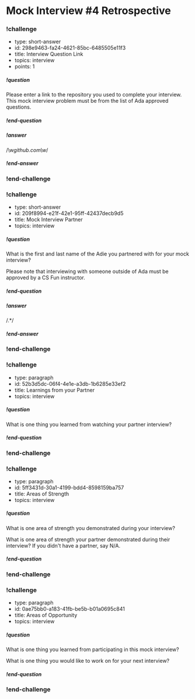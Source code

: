 # Mock Interview #4 Retrospective

<!-- Question 1 -->
<!-- prettier-ignore-start -->
### !challenge
* type: short-answer
* id: 298e9463-fa24-4621-85bc-6485505e11f3
* title: Interview Question Link
* topics: interview
* points: 1
##### !question

Please enter a link to the repository you used to complete your interview. This mock interview problem must be from the list of Ada approved questions.

##### !end-question
##### !answer

/\w*github\.com\w*/

##### !end-answer
### !end-challenge

<!-- Question 2 -->
### !challenge
* type: short-answer
* id: 209f8994-e21f-42e1-95ff-42437decb9d5
* title: Mock Interview Partner
* topics: interview
##### !question

What is the first and last name of the Adie you partnered with for your mock interview? 

Please note that interviewing with someone outside of Ada must be approved by a CS Fun instructor.

##### !end-question

##### !answer

/.*/

##### !end-answer
### !end-challenge

<!-- Question 3 -->
### !challenge
* type: paragraph
* id: 52b3d5dc-06f4-4e1e-a3db-1b6285e33ef2
* title: Learnings from your Partner
* topics: interview
##### !question

What is one thing you learned from watching your partner interview?

##### !end-question
### !end-challenge

<!-- Question 4 -->
### !challenge
* type: paragraph
* id: 5ff3431d-30a1-4199-bdd4-8598159ba757
* title: Areas of Strength
* topics: interview
##### !question

What is one area of strength you demonstrated during your interview?

What is one area of strength your partner demonstrated during their interview? If you didn't have a partner, say N/A.

##### !end-question
### !end-challenge

<!-- Question 5 -->
### !challenge
* type: paragraph
* id: 0ae75bb0-a183-41fb-be5b-b01a0695c841
* title: Areas of Opportunity
* topics: interview
##### !question

What is one thing you learned from participating in this mock interview?

What is one thing you would like to work on for your next interview?

##### !end-question
### !end-challenge